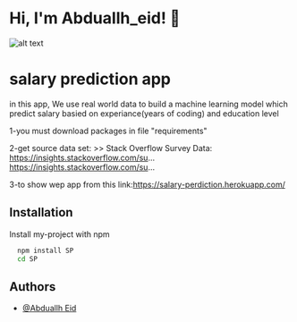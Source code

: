 
# Hi, I'm Abduallh_eid! 👋

  
![alt text](https://techgenies.com/wp-content/uploads/2021/04/the-best-data-science-software-stack-for-projects.jpg)


  
# salary prediction app 


in this app, We use real world data to build a machine learning model which predict salary basied on experiance(years of coding) and education level 

1-you must download packages in file "requirements"

2-get source data set: >>
Stack Overflow Survey Data:
https://insights.stackoverflow.com/su...
https://insights.stackoverflow.com/su...

3-to show wep app from this link:https://salary-perdiction.herokuapp.com/

## Installation

Install my-project with npm

```bash
  npm install SP
  cd SP
```
    
## Authors

- [@Abduallh Eid](https://github.com/abduallheid)

  
